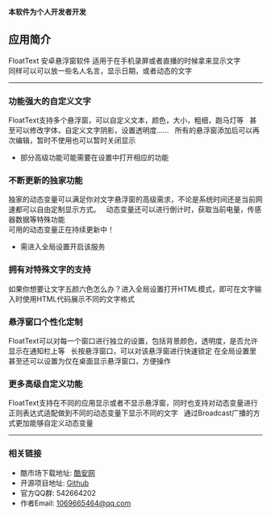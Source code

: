 **本软件为个人开发者开发**  

## 应用简介
FloatText 安卓悬浮窗软件
适用于在手机录屏或者直播的时候拿来显示文字  
同样可以可以放一些名人名言，显示日期，或者动态的文字

----------

### 功能强大的自定义文字
FloatText支持多个悬浮窗，可以自定义文本，颜色，大小，粗细，跑马灯等  
甚至可以修改字体，自定义文字阴影，设置透明度……  
所有的悬浮窗添加后可以再次编辑，暂时不使用也可以暂时关闭显示
* 部分高级功能可能需要在设置中打开相应的功能

### 不断更新的独家功能
独家的动态变量可以满足你对文字悬浮窗的高级需求，不论是系统时间还是当前网速都可以自由定制显示方式。  
动态变量还可以进行倒计时，获取当前电量，传感器数据等特殊功能  
可用的动态变量正在持续更新中！
* 需进入全局设置开启该服务

### 拥有对特殊文字的支持
如果你想要让文字五颜六色怎么办？进入全局设置打开HTML模式，即可在文字输入时使用HTML代码展示不同的文字格式

### 悬浮窗口个性化定制
FloatText可以对每一个窗口进行独立的设置，包括背景颜色，透明度，是否允许显示在通知栏上等  
长按悬浮窗口，可以对该悬浮窗进行快速锁定 
在全局设置里甚至还可以设置为仅在桌面显示悬浮窗口，方便操作

### 更多高级自定义功能
FloatText支持在不同的应用显示或者不显示悬浮窗，同时也支持对动态变量进行正则表达式适配做到不同的动态变量下显示不同的文字  
通过Broadcast广播的方式更加能够自定义动态变量

----------

### 相关链接
* 酷市场下载地址: [酷安网](http://www.coolapk.com/apk/tool.xfy9326.floattext)
* 开源项目地址: [Github](https://github.com/XFY9326/FloatText)
* 官方QQ群: 542664202
* 作者Email: 1069665464@qq.com
